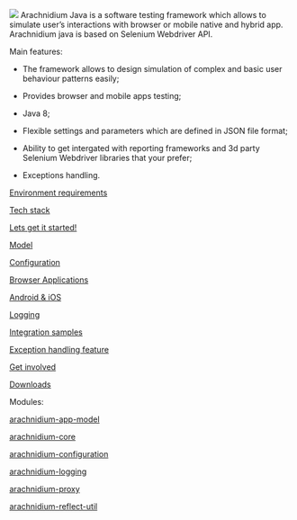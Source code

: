 ![](https://cloud.githubusercontent.com/assets/4927589/4072498/39eca9ee-2e87-11e4-9745-3a329ece6985.png) Arachnidium Java is a software testing framework which allows to simulate user’s interactions with browser or mobile native and hybrid app. Arachnidium java is based on Selenium Webdriver API.

Main features:

- The framework allows to design simulation of complex and basic user behaviour patterns easily; 

- Provides browser and mobile apps testing; 

- Java 8;

- Flexible settings and parameters which are defined in JSON file format; 

- Ability to get intergated with reporting frameworks and 3d party Selenium Webdriver libraries that your prefer;

- Exceptions handling.

[Environment requirements](https://github.com/arachnidium/arachnidium-java/wiki/Environment-requirements)

[Tech stack](https://github.com/arachnidium/arachnidium-java/wiki/Tech-stack)

[Lets get it started!](https://github.com/arachnidium/arachnidium-java/wiki/Lets-get-it-started!)

[Model](https://github.com/arachnidium/arachnidium-java/wiki/Model)

[Configuration](https://github.com/arachnidium/arachnidium-java/wiki/Configuration)

[Browser Applications](https://github.com/arachnidium/arachnidium-java/wiki/Browser-Applications)

[Android & iOS](https://github.com/arachnidium/arachnidium-java/wiki/Android-&-iOS)

[Logging](https://github.com/arachnidium/arachnidium-java/wiki/Logging)

[Integration samples](https://github.com/arachnidium/arachnidium-java/wiki/Integration-samples)

[Exception handling feature](https://github.com/arachnidium/arachnidium-java/wiki/Exception-handling-feature)

[Get involved](https://github.com/arachnidium/arachnidium-java/wiki/Get-involved)

[Downloads](http://search.maven.org/#search%7Cga%7C1%7Carachnidium)


Modules:

[arachnidium-app-model](http://arachnidium.github.io/arachnidium-java/arachnidium-app-model/apidocs/)

[arachnidium-core](http://arachnidium.github.io/arachnidium-java/arachnidium-core/apidocs/)

[arachnidium-configuration](http://arachnidium.github.io/arachnidium-java/util/arachnidium-configuration/apidocs/)

[arachnidium-logging](http://arachnidium.github.io/arachnidium-java/util/arachnidium-logging/apidocs/)

[arachnidium-proxy](http://arachnidium.github.io/arachnidium-java/util/arachnidium-proxy/apidocs/)

[arachnidium-reflect-util](http://arachnidium.github.io/arachnidium-java/util/arachnidium-reflect-util/apidocs/)
